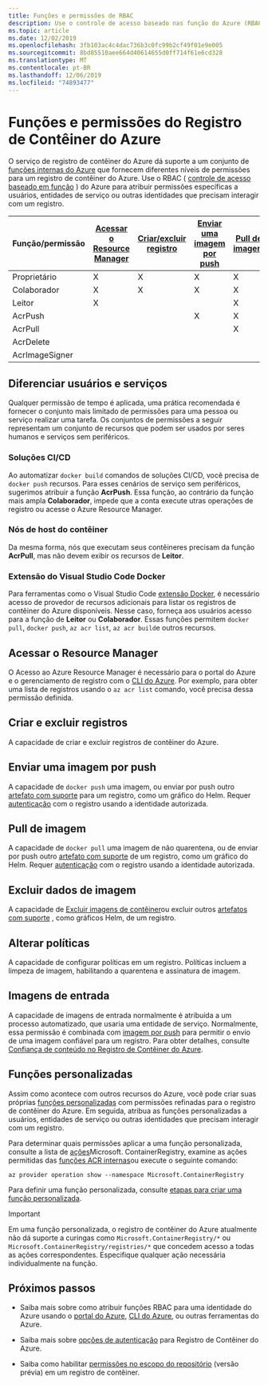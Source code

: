 ```yaml
---
title: Funções e permissões de RBAC
description: Use o controle de acesso baseado nas função do Azure (RBAC) e o gerenciamento de identidades e acesso (IAM) para fornecer permissões refinadas a recursos em um registro de contêiner do Azure.
ms.topic: article
ms.date: 12/02/2019
ms.openlocfilehash: 3fb103ac4c4dac736b3c0fc99b2cf49f01e9e005
ms.sourcegitcommit: 8bd85510aee664d40614655d0ff714f61e6cd328
ms.translationtype: MT
ms.contentlocale: pt-BR
ms.lasthandoff: 12/06/2019
ms.locfileid: "74893477"
---
```

# <a name="azure-container-registry-roles-and-permissions"></a>Funções e permissões do Registro de Contêiner do Azure

O serviço de registro de contêiner do Azure dá suporte a um conjunto de [funções internas do Azure](../role-based-access-control/built-in-roles.md) que fornecem diferentes níveis de permissões para um registro de contêiner do Azure. Use o RBAC ( [controle de acesso baseado em função](../role-based-access-control/index.yml) ) do Azure para atribuir permissões específicas a usuários, entidades de serviço ou outras identidades que precisam interagir com um registro. 

| Função/permissão       | [Acessar o Resource Manager](#access-resource-manager) | [Criar/excluir registro](#create-and-delete-registry) | [Enviar uma imagem por push](#push-image) | [Pull de imagem](#pull-image) | [Excluir dados de imagem](#delete-image-data) | [Alterar políticas](#change-policies) |   [Imagens de entrada](#sign-images)  |
| ---------| --------- | --------- | --------- | --------- | --------- | --------- | --------- |
| Proprietário | X | X | X | X | X | X |  |  
| Colaborador | X | X | X |  X | X | X |  |  
| Leitor | X |  |  | X |  |  |  |
| AcrPush |  |  | X | X | |  |  |  
| AcrPull |  |  |  | X |  |  |  |  
| AcrDelete |  |  |  |  | X |  |  |
| AcrImageSigner |  |  |  |  |  |  | X |

## <a name="differentiate-users-and-services"></a>Diferenciar usuários e serviços

Qualquer permissão de tempo é aplicada, uma prática recomendada é fornecer o conjunto mais limitado de permissões para uma pessoa ou serviço realizar uma tarefa. Os conjuntos de permissões a seguir representam um conjunto de recursos que podem ser usados por seres humanos e serviços sem periféricos.

### <a name="cicd-solutions"></a>Soluções CI/CD

Ao automatizar `docker build` comandos de soluções CI/CD, você precisa de `docker push` recursos. Para esses cenários de serviço sem periféricos, sugerimos atribuir a função **AcrPush**. Essa função, ao contrário da função mais ampla **Colaborador**, impede que a conta execute utras operações de registro ou acesse o Azure Resource Manager.

### <a name="container-host-nodes"></a>Nós de host do contêiner

Da mesma forma, nós que executam seus contêineres precisam da função **AcrPull**, mas não devem exibir os recursos de **Leitor**.

### <a name="visual-studio-code-docker-extension"></a>Extensão do Visual Studio Code Docker

Para ferramentas como o Visual Studio Code [extensão Docker](https://code.visualstudio.com/docs/azure/docker), é necessário acesso de provedor de recursos adicionais para listar os registros de contêiner do Azure disponíveis. Nesse caso, forneça aos usuários acesso para a função de **Leitor** ou **Colaborador**. Essas funções permitem `docker pull`, `docker push`, `az acr list`, `az acr build`e outros recursos. 

## <a name="access-resource-manager"></a>Acessar o Resource Manager

O Acesso ao Azure Resource Manager é necessário para o portal do Azure e o gerenciamento de registro com o [CLI do Azure](/cli/azure/). Por exemplo, para obter uma lista de registros usando o `az acr list` comando, você precisa dessa permissão definida. 

## <a name="create-and-delete-registry"></a>Criar e excluir registros

A capacidade de criar e excluir registros de contêiner do Azure.

## <a name="push-image"></a>Enviar uma imagem por push

A capacidade de `docker push` uma imagem, ou enviar por push outro [artefato com suporte](container-registry-image-formats.md) para um registro, como um gráfico do Helm. Requer [autenticação](container-registry-authentication.md) com o registro usando a identidade autorizada. 

## <a name="pull-image"></a>Pull de imagem

A capacidade de `docker pull` uma imagem de não quarentena, ou de enviar por push outro [artefato com suporte](container-registry-image-formats.md) de um registro, como um gráfico do Helm. Requer [autenticação](container-registry-authentication.md) com o registro usando a identidade autorizada.

## <a name="delete-image-data"></a>Excluir dados de imagem

A capacidade de [Excluir imagens de contêiner](container-registry-delete.md)ou excluir outros [artefatos com suporte](container-registry-image-formats.md) , como gráficos Helm, de um registro.

## <a name="change-policies"></a>Alterar políticas

A capacidade de configurar políticas em um registro. Políticas incluem a limpeza de imagem, habilitando a quarentena e assinatura de imagem.

## <a name="sign-images"></a>Imagens de entrada

A capacidade de imagens de entrada normalmente é atribuída a um processo automatizado, que usaria uma entidade de serviço. Normalmente, essa permissão é combinada com [imagem por push](#push-image) para permitir o envio de uma imagem confiável para um registro. Para obter detalhes, consulte [Confiança de conteúdo no Registro de Contêiner do Azure](container-registry-content-trust.md).

## <a name="custom-roles"></a>Funções personalizadas

Assim como acontece com outros recursos do Azure, você pode criar suas próprias [funções personalizadas](../role-based-access-control/custom-roles.md) com permissões refinadas para o registro de contêiner do Azure. Em seguida, atribua as funções personalizadas a usuários, entidades de serviço ou outras identidades que precisam interagir com um registro. 

Para determinar quais permissões aplicar a uma função personalizada, consulte a lista de [ações](../role-based-access-control/resource-provider-operations.md#microsoftcontainerregistry)Microsoft. ContainerRegistry, examine as ações permitidas das [funções ACR internas](../role-based-access-control/built-in-roles.md)ou execute o seguinte comando:

```azurecli
az provider operation show --namespace Microsoft.ContainerRegistry
```

Para definir uma função personalizada, consulte [etapas para criar uma função personalizada](../role-based-access-control/custom-roles.md#steps-to-create-a-custom-role).

> [!IMPORTANT]
> Em uma função personalizada, o registro de contêiner do Azure atualmente não dá suporte a curingas como `Microsoft.ContainerRegistry/*` ou `Microsoft.ContainerRegistry/registries/*` que concedem acesso a todas as ações correspondentes. Especifique qualquer ação necessária individualmente na função.

## <a name="next-steps"></a>Próximos passos

* Saiba mais sobre como atribuir funções RBAC para uma identidade do Azure usando o [portal do Azure](../role-based-access-control/role-assignments-portal.md), [CLI do Azure](../role-based-access-control/role-assignments-cli.md), ou outras ferramentas do Azure.

* Saiba mais sobre [opções de autenticação](container-registry-authentication.md) para Registro de Contêiner do Azure.

* Saiba como habilitar [permissões no escopo do repositório](container-registry-repository-scoped-permissions.md) (versão prévia) em um registro de contêiner.